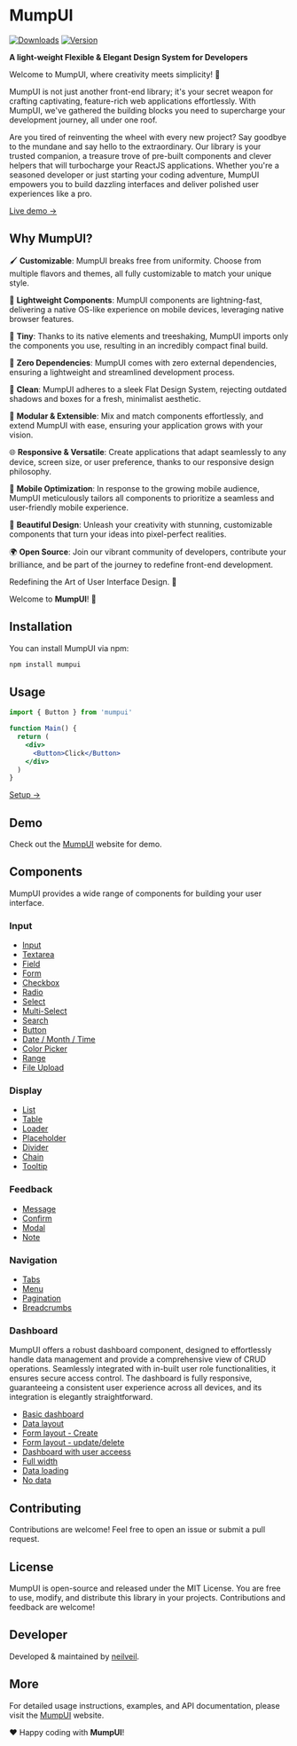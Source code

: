 # MumpUI

[![Downloads](https://img.shields.io/npm/dm/mumpui.svg)](https://www.npmjs.com/package/mumpui) [![Version](https://img.shields.io/npm/v/mumpui.svg)](https://www.npmjs.com/package/mumpui)


**A light-weight Flexible & Elegant Design System for Developers**

Welcome to MumpUI, where creativity meets simplicity! 🌟

MumpUI is not just another front-end library; it's your secret weapon for crafting captivating, feature-rich web applications effortlessly. With MumpUI, we've gathered the building blocks you need to supercharge your development journey, all under one roof.

Are you tired of reinventing the wheel with every new project? Say goodbye to the mundane and say hello to the extraordinary. Our library is your trusted companion, a treasure trove of pre-built components and clever helpers that will turbocharge your ReactJS applications. Whether you're a seasoned developer or just starting your coding adventure, MumpUI empowers you to build dazzling interfaces and deliver polished user experiences like a pro.

[Live demo →](https://neilveil.github.io/mumpui)

## Why MumpUI?

🖌️ **Customizable**: MumpUI breaks free from uniformity. Choose from multiple flavors and themes, all fully customizable to match your unique style.

🍃 **Lightweight Components**: MumpUI components are lightning-fast, delivering a native OS-like experience on mobile devices, leveraging native browser features.

🌱 **Tiny**: Thanks to its native elements and treeshaking, MumpUI imports only the components you use, resulting in an incredibly compact final build.

🔧 **Zero Dependencies**: MumpUI comes with zero external dependencies, ensuring a lightweight and streamlined development process.

🧼 **Clean**: MumpUI adheres to a sleek Flat Design System, rejecting outdated shadows and boxes for a fresh, minimalist aesthetic.

🧩 **Modular & Extensible**: Mix and match components effortlessly, and extend MumpUI with ease, ensuring your application grows with your vision.

🌐 **Responsive & Versatile**: Create applications that adapt seamlessly to any device, screen size, or user preference, thanks to our responsive design philosophy.

📱 **Mobile Optimization**: In response to the growing mobile audience, MumpUI meticulously tailors all components to prioritize a seamless and user-friendly mobile experience.

🎨 **Beautiful Design**: Unleash your creativity with stunning, customizable components that turn your ideas into pixel-perfect realities.

🌍 **Open Source**: Join our vibrant community of developers, contribute your brilliance, and be part of the journey to redefine front-end development.

Redefining the Art of User Interface Design. 🚀

Welcome to **MumpUI**! 🌟

## Installation

You can install MumpUI via npm:

```bash
npm install mumpui
```

## Usage

```jsx
import { Button } from 'mumpui'

function Main() {
  return (
    <div>
      <Button>Click</Button>
    </div>
  )
}
```

[Setup →](https://neilveil.github.io/mumpui/setup)

## Demo

Check out the [MumpUI](https://neilveil.github.io/mumpui) website for demo.

## Components

MumpUI provides a wide range of components for building your user interface.

### Input

- [Input](https://neilveil.github.io/mumpui/docs/input)
- [Textarea](https://neilveil.github.io/mumpui/docs/textarea)
- [Field](https://neilveil.github.io/mumpui/docs/field)
- [Form](https://neilveil.github.io/mumpui/docs/form)
- [Checkbox](https://neilveil.github.io/mumpui/docs/checkbox)
- [Radio](https://neilveil.github.io/mumpui/docs/radio)
- [Select](https://neilveil.github.io/mumpui/docs/select)
- [Multi-Select](https://neilveil.github.io/mumpui/docs/multiSelect)
- [Search](https://neilveil.github.io/mumpui/docs/search)
- [Button](https://neilveil.github.io/mumpui/docs/button)
- [Date / Month / Time](https://neilveil.github.io/mumpui/docs/datetime)
- [Color Picker](https://neilveil.github.io/mumpui/docs/colorPicker)
- [Range](https://neilveil.github.io/mumpui/docs/range)
- [File Upload](https://neilveil.github.io/mumpui/docs/file)

### Display

- [List](https://neilveil.github.io/mumpui/docs/list)
- [Table](https://neilveil.github.io/mumpui/docs/table)
- [Loader](https://neilveil.github.io/mumpui/docs/loader)
- [Placeholder](https://neilveil.github.io/mumpui/docs/placeholder)
- [Divider](https://neilveil.github.io/mumpui/docs/divider)
- [Chain](https://neilveil.github.io/mumpui/docs/chain)
- [Tooltip](https://neilveil.github.io/mumpui/docs/tooltip)

### Feedback

- [Message](https://neilveil.github.io/mumpui/docs/message)
- [Confirm](https://neilveil.github.io/mumpui/docs/confirm)
- [Modal](https://neilveil.github.io/mumpui/docs/modal)
- [Note](https://neilveil.github.io/mumpui/docs/note)

### Navigation

- [Tabs](https://neilveil.github.io/mumpui/docs/tabs)
- [Menu](https://neilveil.github.io/mumpui/docs/menu)
- [Pagination](https://neilveil.github.io/mumpui/docs/pagination)
- [Breadcrumbs](https://neilveil.github.io/mumpui/docs/chain)

### Dashboard

MumpUI offers a robust dashboard component, designed to effortlessly handle data management and provide a comprehensive view of CRUD operations. Seamlessly integrated with in-built user role functionalities, it ensures secure access control. The dashboard is fully responsive, guaranteeing a consistent user experience across all devices, and its integration is elegantly straightforward.

- [Basic dashboard](https://neilveil.github.io/mumpui/dashboard)
- [Data layout](https://neilveil.github.io/mumpui/dashboard/users)
- [Form layout - Create](https://neilveil.github.io/mumpui/dashboard/users/create)
- [Form layout - update/delete](https://neilveil.github.io/mumpui/dashboard/users/udpate)
- [Dashboard with user acceess](https://neilveil.github.io/mumpui/dashboard/access)
- [Full width](https://neilveil.github.io/mumpui/dashboard/maxWidth)
- [Data loading](https://neilveil.github.io/mumpui/dashboard/loader)
- [No data](https://neilveil.github.io/mumpui/dashboard/empty)

## Contributing

Contributions are welcome! Feel free to open an issue or submit a pull request.

## License

MumpUI is open-source and released under the MIT License. You are free to use, modify, and distribute this library in your projects. Contributions and feedback are welcome!

## Developer

Developed & maintained by [neilveil](https://github.com/neilveil).

## More

For detailed usage instructions, examples, and API documentation, please visit the [MumpUI](https://neilveil.github.io/mumpui) website.

❤️ Happy coding with **MumpUI**!

